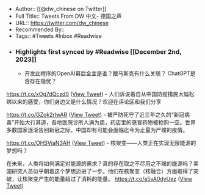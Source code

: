 - Author:: [[@dw_chinese on Twitter]]
- Full Title:: Tweets From DW 中文- 德国之声
- URL:: https://twitter.com/dw_chinese
- Recommended By::
- Tags:: #Tweets #Inbox #Readwise
- ### Highlights first synced by #Readwise [[December 2nd, 2023]]
    - 开发此程序的OpenAI幕后金主是谁？跟马斯克有什么关联？ ChatGPT是否存在隐忧？

https://t.co/xOg7dQczd0 ([View Tweet](https://twitter.com/dw_chinese/status/1602598384132505601))
    - 人们诉说着自从中国防疫措施大幅松绑以来的感受，你们身边又是什么情况？欢迎在评论区和我们分享

https://t.co/GZok2rlwAR ([View Tweet](https://twitter.com/dw_chinese/status/1602665644180221958))
    - 被严防死守了近三年之久的“新冠病毒”开始大行其道，各地医院诊所人满为患，药店里的感冒药物被抢购一空。世界多数国家逐渐告别新冠之际，中国却有可能会面临迄今为止最为严峻的疫情。

https://t.co/OHSVjaN3AH ([View Tweet](https://twitter.com/dw_chinese/status/1602691313073201154))
    - 核聚变——人类正在实现无限能源的梦想吗？

在未来，人类将如何满足对能源的需求？真的存在取之不尽用之不竭的能源吗？美国研究人员似乎朝着这个梦想迈进了一步。他们在核聚变（核融合）方面取得了突破，让核聚变产生的能量超过了消耗的能量。 https://t.co/a5vA0dyUez ([View Tweet](https://twitter.com/dw_chinese/status/1603009158684491777))

